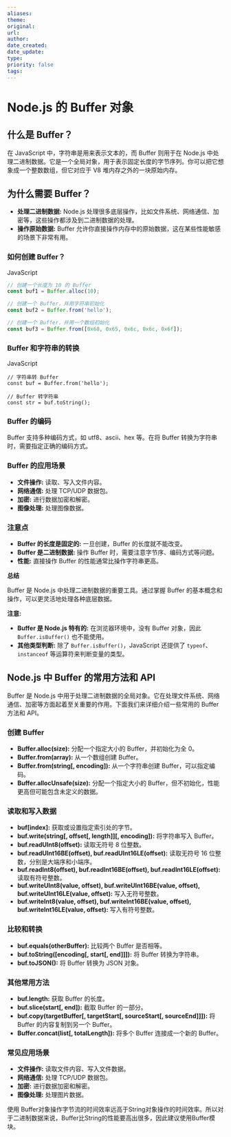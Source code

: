 ```yaml
---
aliases: 
theme: 
original: 
url: 
author: 
date_created: 
date_update: 
type: 
priority: false
tags:
---
```

# Node.js 的 Buffer 对象

## 什么是 Buffer？

在 JavaScript 中，字符串是用来表示文本的，而 Buffer 则用于在 Node.js 中处理二进制数据。它是一个全局对象，用于表示固定长度的字节序列。你可以把它想象成一个整数数组，但它对应于 V8 堆内存之外的一块原始内存。

## 为什么需要 Buffer？

- **处理二进制数据:** Node.js 处理很多底层操作，比如文件系统、网络通信、加密等，这些操作都涉及到二进制数据的处理。
- **操作原始数据:** Buffer 允许你直接操作内存中的原始数据，这在某些性能敏感的场景下非常有用。

### 如何创建 Buffer？

JavaScript

```js
// 创建一个长度为 10 的 Buffer
const buf1 = Buffer.alloc(10);

// 创建一个 Buffer，并用字符串初始化
const buf2 = Buffer.from('hello');

// 创建一个 Buffer，并用一个数组初始化
const buf3 = Buffer.from([0x68, 0x65, 0x6c, 0x6c, 0x6f]);
```

### Buffer 和字符串的转换

JavaScript

```
// 字符串转 Buffer
const buf = Buffer.from('hello');

// Buffer 转字符串
const str = buf.toString();
```

### Buffer 的编码

Buffer 支持多种编码方式，如 utf8、ascii、hex 等。在将 Buffer 转换为字符串时，需要指定正确的编码方式。

### Buffer 的应用场景

- **文件操作:** 读取、写入文件内容。
- **网络通信:** 处理 TCP/UDP 数据包。
- **加密:** 进行数据加密和解密。
- **图像处理:** 处理图像数据。

### 注意点

- **Buffer 的长度是固定的:** 一旦创建，Buffer 的长度就不能改变。
- **Buffer 是二进制数据:** 操作 Buffer 时，需要注意字节序、编码方式等问题。
- **性能:** 直接操作 Buffer 的性能通常比操作字符串更高。

**总结**

Buffer 是 Node.js 中处理二进制数据的重要工具。通过掌握 Buffer 的基本概念和操作，可以更灵活地处理各种底层数据。

**注意:**

- **Buffer 是 Node.js 特有的:** 在浏览器环境中，没有 Buffer 对象，因此 `Buffer.isBuffer()` 也不能使用。
- **其他类型判断:** 除了 `Buffer.isBuffer()`，JavaScript 还提供了 `typeof`、`instanceof` 等运算符来判断变量的类型。

## Node.js 中 Buffer 的常用方法和 API

Buffer 是 Node.js 中用于处理二进制数据的全局对象。它在处理文件系统、网络通信、加密等方面起着至关重要的作用。下面我们来详细介绍一些常用的 Buffer 方法和 API。

### 创建 Buffer

- **Buffer.alloc(size):** 分配一个指定大小的 Buffer，并初始化为全 0。
- **Buffer.from(array):** 从一个数组创建 Buffer。
- **Buffer.from(string[, encoding]):** 从一个字符串创建 Buffer，可以指定编码。
- **Buffer.allocUnsafe(size):** 分配一个指定大小的 Buffer，但不初始化，性能更高但可能包含未定义的数据。

### 读取和写入数据

- **buf[index]:** 获取或设置指定索引处的字节。
- **buf.write(string[, offset[, length]][, encoding]):** 将字符串写入 Buffer。
- **buf.readUInt8(offset):** 读取无符号 8 位整数。
- **buf.readUInt16BE(offset), buf.readUInt16LE(offset):** 读取无符号 16 位整数，分别是大端序和小端序。
- **buf.readInt8(offset), buf.readInt16BE(offset), buf.readInt16LE(offset):** 读取有符号整数。
- **buf.writeUInt8(value, offset), buf.writeUInt16BE(value, offset), buf.writeUInt16LE(value, offset):** 写入无符号整数。
- **buf.writeInt8(value, offset), buf.writeInt16BE(value, offset), buf.writeInt16LE(value, offset):** 写入有符号整数。

### 比较和转换

- **buf.equals(otherBuffer):** 比较两个 Buffer 是否相等。
- **buf.toString([encoding[, start[, end]]]):** 将 Buffer 转换为字符串。
- **buf.toJSON():** 将 Buffer 转换为 JSON 对象。

### 其他常用方法

- **buf.length:** 获取 Buffer 的长度。
- **buf.slice(start[, end]):** 截取 Buffer 的一部分。
- **buf.copy(targetBuffer[, targetStart[, sourceStart[, sourceEnd]]]):** 将 Buffer 的内容复制到另一个 Buffer。
- **Buffer.concat(list[, totalLength]):** 将多个 Buffer 连接成一个新的 Buffer。

### 常见应用场景

- **文件操作:** 读取文件内容、写入文件数据。
- **网络通信:** 处理 TCP/UDP 数据包。
- **加密:** 进行数据加密和解密。
- **图像处理:** 处理图片数据。

使用
Buffer对象操作字节流的时间效率远高于String对象操作的时间效率。所以对于二进制数据来说，Buffer比String的性能要高出很多，因此建议使用Buffer模块。
